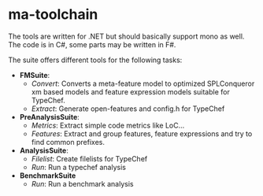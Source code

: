 # ma-toolchain

The tools are written for .NET but should basically support mono as well. The code is in C#, some parts may be written in F#.

The suite offers different tools for the following tasks:

* **FMSuite**:
    * *Convert*: Converts a meta-feature model to optimized SPLConqueror xm based models and feature expression models suitable for TypeChef.
    * *Extract*: Generate open-features and config.h for TypeChef
* **PreAnalysisSuite**:
    * *Metrics*: Extract simple code metrics like LoC...
    * *Features*: Extract and group features, feature expressions and try to find common prefixes.
* **AnalysisSuite**:
    * *Filelist*: Create filelists for TypeChef
    * *Run*: Run a typechef analysis
* **BenchmarkSuite**
    * *Run*: Run a benchmark analysis
    
